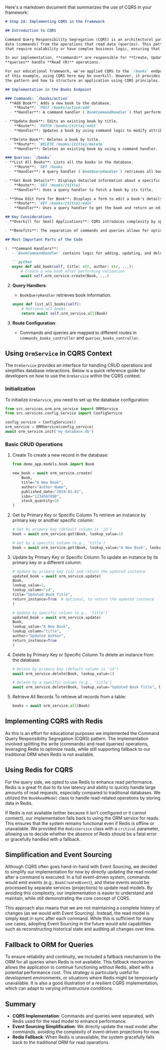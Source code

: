 Here's a markdown document that summarizes the use of CQRS in your framework:

```markdown
# Step 24: Implementing CQRS in the Framework

## Introduction to CQRS

Command Query Responsibility Segregation (CQRS) is an architectural pattern that separates the operations that modify
data (commands) from the operations that read data (queries). This pattern is particularly useful in applications
that require scalability or have complex business logic, ensuring that reads and writes are handled independently.

In our implementation, **commands** are responsible for **Create, Update, Delete (CUD)** operations, while
**queries** handle **Read (R)** operations.

For our educational framework, we've applied CQRS to the `/books` endpoint as a demo. Given the simplicity
of this example, using CQRS here may be overkill. However, it provides a good learning exercise for understanding
the pattern and how to structure an application using CQRS principles.

## Implementation in the Books Endpoint

### Commands: `/books/action`
- **Add Book**: Adds a new book to the database.
  - **Route**: `POST /books/action/add`
  - **Handler**: A command handler (`BookCommandHandler`) that performs a `create` operation for new books.

- **Update Book**: Edits an existing book by title.
  - **Route**: `PATCH /books/{title}/edit`
  - **Handler**: Updates a book by using command logic to modify attributes.

- **Delete Book**: Deletes a book by title.
  - **Route**: `DELETE /books/{title}/delete`
  - **Handler**: Deletes an existing book by using a command handler.

### Queries: `/books`
- **List All Books**: Lists all the books in the database.
  - **Route**: `GET /books`
  - **Handler**: A query handler (`BookQueryHandler`) retrieves all books.

- **Get Book Details**: Displays detailed information about a specific book.
  - **Route**: `GET /books/{title}`
  - **Handler**: Uses a query handler to fetch a book by its title.

- **Show Edit Form for Book**: Displays a form to edit a book's details.
  - **Route**: `GET /books/{title}/edit`
  - **Handler**: Uses a query handler to get the book and return an edit form.

## Key Considerations
- **Overkill for Small Applications**: CQRS introduces complexity by splitting the read and write logic. For simple CRUD operations (such as in our `/books` endpoint), this separation might be excessive. However, for applications with more complex business requirements or scalability needs, CQRS can be extremely beneficial.

- **Benefits**: The separation of commands and queries allows for optimized scaling of read and write operations independently. This can be helpful for complex microservices or event-driven architectures.

## Most Important Parts of the Code

1. **Command Handlers**:
   - `BookCommandHandler` contains logic for adding, updating, and deleting books.

   ```python
   async def add_book(self, title: str, author: str, ...):
       # Create a new book after performing validation
       await self.orm_service.create(Book, ...)
   ```

2. **Query Handlers**:
   - `BookQueryHandler` retrieves book information.

   ```python
   async def list_all_books(self):
       # Retrieve all books
       return await self.orm_service.all(Book)
   ```

3. **Route Configuration**:
   - Commands and queries are mapped to different routes in `commands_books_controller` and `queries_books_controller`.

## Using `OrmService` in CQRS Context

The `OrmService` provides an interface for handling CRUD operations and simplifies database interactions. 
Below is a quick reference guide for developers on how to use the `OrmService` within the CQRS context.

### Initialization

To initialize `OrmService`, you need to set up the database configuration:

```python
from src.services.orm.orm_service import ORMService
from src.services.config_service import ConfigService

config_service = ConfigService()
orm_service = ORMService(config_service)
await orm_service.init('my_database.db')
```

### Basic CRUD Operations

1. Create
To create a new record in the database:
    
    ```python
   from demo_app.models.book import Book

    new_book = await orm_service.create(
        Book,
        title="A New Book",
        author="Author Name",
        published_date="2024-01-01",
        isbn="1234567890",
        stock_quantity=10
    )
    ```

2. Get by Primary Key or Specific Column
   To retrieve an instance by primary key or another specific column:
   
    ```python
   # Get by primary key (default column is 'id')
   book = await orm_service.get(Book, lookup_value=1)
   
   # Get by a specific column (e.g., 'title')
   book = await orm_service.get(Book, lookup_value="A New Book", lookup_column="title")
    ```

3. Update by Primary Key or Specific Column
   To update an instance by its primary key or a different column:
   
    ```python
   # Update by primary key (id) and return the updated instance
   updated_book = await orm_service.update(
    Book,
    lookup_value=1,
    lookup_column="id",
    title="Updated Book Title",
    return_instance=True  # Optional, to return the updated instance
   )
   
   # Update by specific column (e.g., 'title')
   updated_book = await orm_service.update(
    Book,
    lookup_value="A New Book",
    lookup_column="title",
    author="Updated Author",
    return_instance=True
   )
    ```

4. Delete by Primary Key or Specific Column
   To delete an instance from the database:
    
   ```python
   # Delete by primary key (default column is 'id')
   await orm_service.delete(Book, lookup_value=1)

   # Delete by a specific column (e.g., 'title')
   await orm_service.delete(Book, lookup_value="Updated Book Title", lookup_column="title")
   ```

5. Retrieve All Records
    To retrieve all records from a table:
    
     ```python
     books = await orm_service.all(Book)
     ```

## Implementing CQRS with Redis

As this is an effort for educational purposes we implemented the Command Query Responsibility Segregation (CQRS) pattern. 
The implementation involved splitting the write (commands) and read (queries) operations,
leveraging Redis to optimize reads, while still supporting fallback to our traditional ORM when Redis is not available.

## Using Redis for CQRS

For the query side, we opted to use Redis to enhance read performance. Redis is a great fit due to its low 
latency and ability to quickly handle large amounts of read requests, especially compared to traditional databases.
We utilized the `BookReadModel` class to handle read-related operations by storing data in Redis.

If Redis is not available (either because it isn't configured or it cannot connect), our implementation falls
back to using the ORM service for reads. This ensures that the system remains functional even if Redis is
offline or unavailable. We provided the `RedisService` class with a `critical` parameter, allowing us to
decide whether the absence of Redis should be a fatal error or gracefully handled with a fallback.

## Simplification and Event Sourcing

Although CQRS often goes hand-in-hand with Event Sourcing, we decided to simplify our implementation for now
by directly updating the read model after a command is executed. In a full event-driven system, 
commands would emit events (e.g., `BookCreatedEvent`), and these events would be processed by separate services
(projections) to update read models. By avoiding this complexity, our implementation is easier to understand
and maintain, while still demonstrating the core concept of CQRS.

This approach also means that we are not maintaining a complete history of changes (as we would with Event Sourcing).
Instead, the read model is simply kept in sync after each command. While this is sufficient for many use cases,
adopting Event Sourcing in the future would add capabilities such as reconstructing historical state and 
auditing all changes over time.

## Fallback to ORM for Queries

To ensure reliability and continuity, we included a fallback mechanism to the ORM for all queries when Redis 
is not available. This fallback mechanism allows the application to continue functioning without Redis, 
albeit with a potential performance cost. This strategy is particularly useful for development environments, 
or situations where Redis might be temporarily unavailable. It is also a good illustration of a resilient CQRS 
implementation, which can adapt to varying infrastructure conditions.

## Summary

- **CQRS Implementation**: Commands and queries were separated, with Redis used for the read model to enhance performance.
- **Event Sourcing Simplification**: We directly update the read model after commands, avoiding the complexity of
  event-driven projections for now.
- **Redis Fallback**: When Redis is unavailable, the system gracefully falls back to the traditional ORM for read operations.
